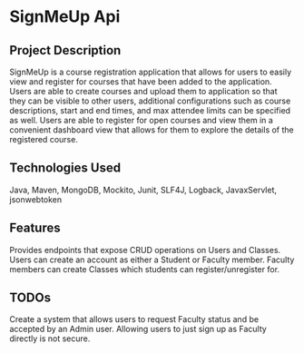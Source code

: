 <h1>SignMeUp Api</h1>

<h2>Project Description</h2>
SignMeUp is a course registration application that allows for users to easily view and register for courses that have been added to the application. Users are able to create courses and upload them to application so that they can be visible to other users, additional configurations such as course descriptions, start and end times, and max attendee limits can be specified as well. Users are able to register for open courses and view them in a convenient dashboard view that allows for them to explore the details of the registered course.

<h2>Technologies Used</h2>
Java, Maven, MongoDB, Mockito, Junit, SLF4J, Logback, JavaxServlet, jsonwebtoken

<h2>Features</h2>
Provides endpoints that expose CRUD operations on Users and Classes. Users can create an account as either a Student or Faculty member. Faculty members can create Classes which students can register/unregister for.

<h2>TODOs</h2>
Create a system that allows users to request Faculty status and be accepted by an Admin user. Allowing users to just sign up as Faculty directly is not secure.
